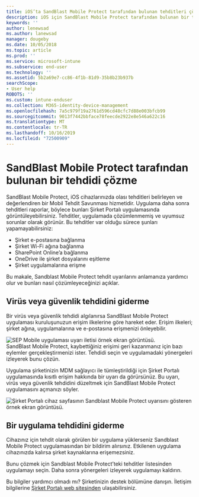 ```yaml
---
title: iOS’ta SandBlast Mobile Protect tarafından bulunan tehditleri çözme | Microsoft Docs
description: iOS için SandBlast Mobile Protect tarafından bulunan bir tehdidi nasıl düzelteceğinizi öğrenin.
keywords: ''
author: lenewsad
ms.author: lanewsad
manager: dougeby
ms.date: 10/05/2018
ms.topic: article
ms.prod: ''
ms.service: microsoft-intune
ms.subservice: end-user
ms.technology: ''
ms.assetid: 5b2a69e7-cc86-4f1b-81d9-35b8b23b937b
searchScope:
- User help
ROBOTS: ''
ms.custom: intune-enduser
ms.collection: M365-identity-device-management
ms.openlocfilehash: 7a5c979f19a2761d596cd48cfc7d88e003bfcb99
ms.sourcegitcommit: 9013f7442bbface78feecde2922e8e546a622c16
ms.translationtype: MT
ms.contentlocale: tr-TR
ms.lasthandoff: 10/16/2019
ms.locfileid: "72500909"
---
```

# <a name="resolve-a-threat-found-by-sandblast-mobile-protect"></a>SandBlast Mobile Protect tarafından bulunan bir tehdidi çözme

SandBlast Mobile Protect, iOS cihazlarınızda olası tehditleri belirleyen ve değerlendiren bir Mobil Tehdit Savunması hizmetidir. Uygulama daha sonra tehditleri raporlar, böylece bunları Şirket Portalı uygulamasında görüntüleyebilirsiniz. Tehditler, uygulamada çözümlenmemiş ve uyumsuz sorunlar olarak görünür. Bu tehditler var olduğu sürece şunları yapamayabilirsiniz:   

* Şirket e-postasına bağlanma
* Şirket Wi-Fi ağına bağlanma
* SharePoint Online’a bağlanma
* OneDrive ile şirket dosyalarını eşitleme
* Şirket uygulamalarına erişme

Bu makale, Sandblast Mobile Protect tehdit uyarılarını anlamanıza yardımcı olur ve bunları nasıl çözümleyeceğinizi açıklar.  

## <a name="troubleshoot-virus-or-security-threat"></a>Virüs veya güvenlik tehdidini giderme  
Bir virüs veya güvenlik tehdidi algılanırsa SandBlast Mobile Protect uygulaması kuruluşunuzun erişim ilkelerine göre hareket eder. Erişim ilkeleri; şirket ağına, uygulamalarına ve e-postasına erişmenizi önleyebilir.  

![SEP Mobile uygulaması uyarı iletisi örnek ekran görüntüsü.](./media/skycure-list-of-potential-issues-android.png)  
SandBlast Mobile Protect, kaybettiğiniz erişimi geri kazanmanız için bazı eylemler gerçekleştirmenizi ister. Tehdidi seçin ve uygulamadaki yönergeleri izleyerek bunu çözün.

Uygulama şirketinizin MDM sağlayıcı ile tümleştirildiği için Şirket Portalı uygulamasında kısıtlı erişim hakkında bir uyarı da görürsünüz. Bu uyarı, virüs veya güvenlik tehdidini düzeltmek için SandBlast Mobile Protect uygulamasını açmanızı söyler.  

  ![Şirket Portalı cihaz sayfasının Sandblast Mobile Protect uyarısını gösteren örnek ekran görüntüsü.](./media/CP-lookout-virus-banner-1808.png)  

## <a name="troubleshoot-an-app-threat"></a>Bir uygulama tehdidini giderme  

Cihazınız için tehdit olarak görülen bir uygulama yüklerseniz Sandblast Mobile Protect uygulamasından bir bildirim alırsınız. Etkilenen uygulama cihazınızda kalırsa şirket kaynaklarına erişemezsiniz.  

Bunu çözmek için Sandblast Mobile Protect’teki tehditler listesinden uygulamayı seçin. Daha sonra yönergeleri izleyerek uygulamayı kaldırın.  

Bu bilgiler yardımcı olmadı mı? Şirketinizin destek bölümüne danışın. İletişim bilgilerine [Şirket Portalı web sitesinden](https://go.microsoft.com/fwlink/?linkid=2010980) ulaşabilirsiniz.  
